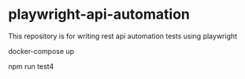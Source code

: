 # playwright-api-automation
This repository is for writing rest api automation tests using playwright

docker-compose up

npm run test4
